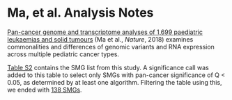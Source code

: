 # Ma, et al. Analysis Notes

[Pan-cancer genome and transcriptome analyses of 1,699 paediatric leukaemias and solid
tumours](https://doi.org/10.1038/nature25795) (Ma et al., _Nature_, 2018) examines commonalities
and differences of genomic variants and RNA expression across multiple pediatric cancer types.

[Table S2](../../data/41586_2018_BFnature25795_MOESM5_ESM.xlsx) contains the SMG list from this
study. A significance call was added to this table to select only SMGs with pan-cancer significance 
of Q < 0.05, as determined by at least one algorithm. Filtering the table using this, we ended with 
[138 SMGs](../../data/ma_smgs.txt).
